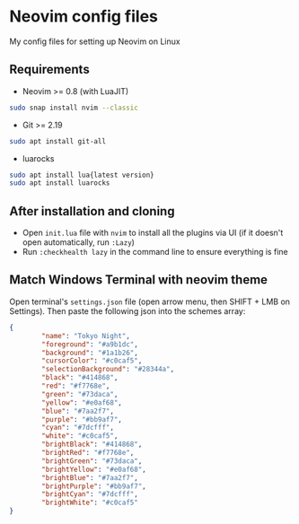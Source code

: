 # Neovim config files

My config files for setting up Neovim on Linux

## Requirements

- Neovim >= 0.8 (with LuaJIT)
```bash
sudo snap install nvim --classic
```

- Git >= 2.19
```bash
sudo apt install git-all
```

- luarocks
```bash
sudo apt install lua{latest version}
sudo apt install luarocks
```

## After installation and cloning

- Open `init.lua` file with `nvim` to install all the plugins via UI (if it doesn't open automatically, run `:Lazy`)
- Run `:checkhealth lazy` in the command line to ensure everything is fine

## Match Windows Terminal with neovim theme

Open terminal's `settings.json` file (open arrow menu, then SHIFT + LMB on Settings). Then paste the following json into the schemes array:
```json
{
        "name": "Tokyo Night",
        "foreground": "#a9b1dc",
        "background": "#1a1b26",
        "cursorColor": "#c0caf5",
        "selectionBackground": "#28344a",
        "black": "#414868",
        "red": "#f7768e",
        "green": "#73daca",
        "yellow": "#e0af68",
        "blue": "#7aa2f7",
        "purple": "#bb9af7",
        "cyan": "#7dcfff",
        "white": "#c0caf5",
        "brightBlack": "#414868",
        "brightRed": "#f7768e",
        "brightGreen": "#73daca",
        "brightYellow": "#e0af68",
        "brightBlue": "#7aa2f7",
        "brightPurple": "#bb9af7",
        "brightCyan": "#7dcfff",
        "brightWhite": "#c0caf5"
}
```
